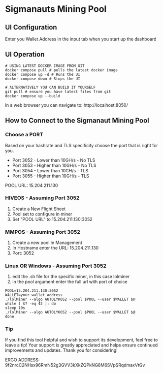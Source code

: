 # Sigmanauts Mining Pool
## UI Configuration
Enter you Wallet Address in the input tab when you start up the dashboard

## UI Operation
```
# USING LATEST DOCKER IMAGE FROM GIT
docker compose pull # pulls the latest docker image
docker compose up -d # Runs the UI
docker compose down # Stops the UI

# ALTERNATIVELY YOU CAN BUILD IT YOURSELF
git pull # ensure you have latest files from git
docker compose up --build
```

In a web browser you can navigate to: http://localhost:8050/

## How to Connect to the Sigmanaut Mining Pool

### Choose a PORT

Based on your hashrate and TLS specificity choose the port that is right for you. 

- Port 3052 - Lower than 10GH/s - No TLS
- Port 3053 - Higher than 10GH/s - No TLS
- Port 3054 - Lower than 10GH/s - TLS
- Port 3055 - Higher than 10GH/s - TLS

POOL URL:
15.204.211.130

### HIVEOS - Assuming Port 3052
1. Create a New Flight Sheet
2. Pool set to configure in miner
3. Set "POOL URL" to 15.204.211.130:3052


### MMPOS - Assuming Port 3052
1. Create a new pool in Management
2. In Hostname enter the URL: 15.204.211.130
3. Port: 3052

### Linux OR Windows - Assuming Port 3052
1. edit the .sh file for the specific miner, in this case lolminer
2. in the pool argument enter the full url with port of choice
```
POOL=15.204.211.130:3052
WALLET=your_wallet_address
./lolMiner --algo AUTOLYKOS2 --pool $POOL --user $WALLET $@
while [ $? -eq 42 ]; do
sleep 10s
./lolMiner --algo AUTOLYKOS2 --pool $POOL --user $WALLET $@
done
```

### Tip
If you find this tool helpful and wish to support its development, feel free to leave a tip! Your support is greatly appreciated and helps ensure continued improvements and updates. Thank you for considering! 

ERGO ADDRESS: 9f2nrcC2NHsx96RmN52g3GVV3kXkZQPkNG8M6SVpSRqdmaxVtGv
